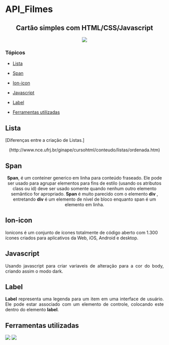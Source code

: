 # API_Filmes
 
 

<h2 align="center"> Cartão simples com HTML/CSS/Javascript</h2>

<p align="center">
<img src="https://img.shields.io/badge/Status-Programador_em_Desenvolvimento-orange"></p>

### Tópicos 

- [Lista](#lista)
- [Span](#span)
- [Ion-icon](#ion-icon)
- [Javascript](#javascript)
- [Label](#label)


- [Ferramentas utilizadas](#ferramentas-utilizadas)

## Lista 

<p align="justify">

[Diferenças entre a criação de Listas.]
<p align="center">(http://www.nce.ufrj.br/ginape/cursohtml/conteudo/listas/ordenada.htm)</p>
</p>

## Span 

<p align="justify">

<p align="center"><b>Span</b>, é um conteiner generico em linha para conteúdo fraseado. Ele pode ser usado para agrupar elementos para fins de estilo (usando os atributos class ou id) deve ser usado somente quando nenhum outro elemento semântico for apropriado. <b>Span</b> é muito parecido com o elemento <b>div</b> , entretando <b>div</b> é um elemento de nível de bloco enquanto span é um elemento em linha.</p>
</p>

## Ion-icon

<p aling="justify">

<p aling="center">Ionicons é um conjunto de ícones totalmente de código aberto com 1.300 ícones criados para aplicativos da Web, iOS, Android e desktop.</p>

## Javascript

<p align="justify">
Usando javascript para criar variaveis de alteração para a cor do body, criando assim o modo dark.

## Label

<p align="justify">
<b>Label</b> representa uma legenda para um item em uma interface de usuário. Ele pode estar associado com um elemento de controle, colocando este dentro do elemento <b>label</b>.


## Ferramentas utilizadas

<img src="https://encrypted-tbn0.gstatic.com/images?q=tbn:ANd9GcSurJN7Nn_holftXdHuOXgcA4M7vvxjnUhgXw&usqp=CAU">
<img src="https://encrypted-tbn0.gstatic.com/images?q=tbn:ANd9GcTbm1ah7sKtxXgELcrcjXD_KMLN-w-zCPAhF6FT5Gi1VZhn4Q8Bh7l0UJpfvFbKxYE4snQ&usqp=CAU">
